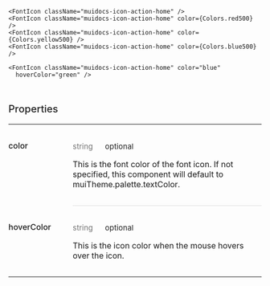 ```
<FontIcon className="muidocs-icon-action-home" />
<FontIcon className="muidocs-icon-action-home" color={Colors.red500} />
<FontIcon className="muidocs-icon-action-home" color={Colors.yellow500} />
<FontIcon className="muidocs-icon-action-home" color={Colors.blue500} />
```

```
<FontIcon className="muidocs-icon-action-home" color="blue"
  hoverColor="green" />
```

<div data-reactid=".0.$=12:0.0.0.0.1:3"><div style="font-size:15px;letter-spacing:0px;font-weight:400;line-height:24px;padding-top:0px;margin-bottom:13px;color:rgba(0, 0, 0, 0.87);width:100%;box-sizing:border-box;border-top:none;margin-top:0px;" data-reactid=".0.$=12:0.0.0.0.1:3.$0"><h3 style="font-size:20px;line-height:28px;padding-top:19px;margin-bottom:13px;letter-spacing:0px;font-weight:500;color:rgba(0, 0, 0, 0.87);box-sizing:border-box;" data-reactid=".0.$=12:0.0.0.0.1:3.$0.0">Properties</h3><table style="border-collapse:collapse;border-spacing:0px;box-sizing:border-box;" data-reactid=".0.$=12:0.0.0.0.1:3.$0.1"><tbody data-reactid=".0.$=12:0.0.0.0.1:3.$0.1.0"><tr data-reactid=".0.$=12:0.0.0.0.1:3.$0.1.0.$0"><td style="padding: 32px 24px 32px 0px; vertical-align: top; position: inherit; font-weight: 500; box-sizing: border-box; min-width: 128px;" data-reactid=".0.$=12:0.0.0.0.1:3.$0.1.0.$0.0">color</td><td style="padding: 32px 0px; vertical-align: top; width: 100%; border-bottom-style: solid; border-bottom-width: 1px; border-bottom-color: rgb(224, 224, 224); box-sizing: border-box;" data-reactid=".0.$=12:0.0.0.0.1:3.$0.1.0.$0.1"><p style="margin:0px;font-size:15px;letter-spacing:0px;font-weight:400;line-height:24px;padding-top:0px;margin-bottom:13px;color:rgba(0, 0, 0, 0.87);width:100%;box-sizing:border-box;" data-reactid=".0.$=12:0.0.0.0.1:3.$0.1.0.$0.1.0"><span style="color:rgba(0, 0, 0, 0.54);padding-right:24px;box-sizing:border-box;" data-reactid=".0.$=12:0.0.0.0.1:3.$0.1.0.$0.1.0.0">string</span><span data-reactid=".0.$=12:0.0.0.0.1:3.$0.1.0.$0.1.0.1">optional</span></p><p style="margin:0px;box-sizing:border-box;" data-reactid=".0.$=12:0.0.0.0.1:3.$0.1.0.$0.1.1">This is the font color of the font icon. If not specified, this component will default to muiTheme.palette.textColor.</p></td></tr><tr data-reactid=".0.$=12:0.0.0.0.1:3.$0.1.0.$1"><td style="padding: 32px 24px 32px 0px; vertical-align: top; position: inherit; font-weight: 500; box-sizing: border-box; min-width: 128px;" data-reactid=".0.$=12:0.0.0.0.1:3.$0.1.0.$1.0">hoverColor</td><td style="padding: 32px 0px; vertical-align: top; width: 100%; border-bottom-style: none; box-sizing: border-box;" data-reactid=".0.$=12:0.0.0.0.1:3.$0.1.0.$1.1"><p style="margin:0px;font-size:15px;letter-spacing:0px;font-weight:400;line-height:24px;padding-top:0px;margin-bottom:13px;color:rgba(0, 0, 0, 0.87);width:100%;box-sizing:border-box;" data-reactid=".0.$=12:0.0.0.0.1:3.$0.1.0.$1.1.0"><span style="color:rgba(0, 0, 0, 0.54);padding-right:24px;box-sizing:border-box;" data-reactid=".0.$=12:0.0.0.0.1:3.$0.1.0.$1.1.0.0">string</span><span data-reactid=".0.$=12:0.0.0.0.1:3.$0.1.0.$1.1.0.1">optional</span></p><p style="margin:0px;box-sizing:border-box;" data-reactid=".0.$=12:0.0.0.0.1:3.$0.1.0.$1.1.1">This is the icon color when the mouse hovers over the icon.</p></td></tr></tbody></table></div></div>